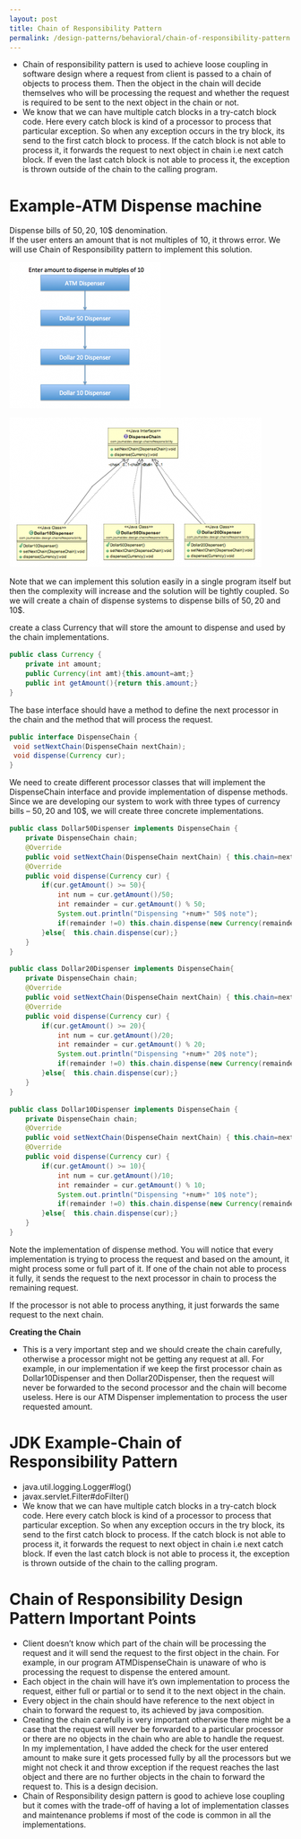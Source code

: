 ```yaml
---
layout: post
title: Chain of Responsibility Pattern
permalink: /design-patterns/behavioral/chain-of-responsibility-pattern
---
```


-	Chain of responsibility pattern is used to achieve loose coupling in software design where a request from client is passed to a chain of objects to process them. Then the object in the chain will decide themselves who will be processing the request and whether the request is required to be sent to the next object in the chain or not.
-	We know that we can have multiple catch blocks in a try-catch block code. Here every catch block is kind of a processor to process that particular exception. So when any exception occurs in the try block, its send to the first catch block to process. If the catch block is not able to process it, it forwards the request to next object in chain i.e next catch block. If even the last catch block is not able to process it, the exception is thrown outside of the chain to the calling program.

# Example-ATM Dispense machine
Dispense bills of 50$, 20$, 10$ denomination.  
If the user enters an amount that is not multiples of 10, it throws error. We will use Chain of Responsibility pattern to implement this solution. 

![](https://github.com/arpit04tripathi/files-cdn/raw/cdn/design-patterns/behavioral-chain-of-responsibility-example.png)

![](https://github.com/arpit04tripathi/files-cdn/raw/cdn/design-patterns/behavioral-chain-of-responsibility.png)

Note that we can implement this solution easily in a single program itself but then the complexity will increase and the solution will be tightly coupled. So we will create a chain of dispense systems to dispense bills of 50$, 20$ and 10$.


create a class Currency that will store the amount to dispense and used by the chain implementations.
```java
public class Currency {
	private int amount;	
	public Currency(int amt){this.amount=amt;}	
	public int getAmount(){return this.amount;}
}
```

The base interface should have a method to define the next processor in the chain and the method that will process the request.

```java
public interface DispenseChain {
 void setNextChain(DispenseChain nextChain);	
 void dispense(Currency cur);
}
```

We need to create different processor classes that will implement the DispenseChain interface and provide implementation of dispense methods. Since we are developing our system to work with three types of currency bills – 50$, 20$ and 10$, we will create three concrete implementations.

```java
public class Dollar50Dispenser implements DispenseChain {
	private DispenseChain chain;	
	@Override
	public void setNextChain(DispenseChain nextChain) {	this.chain=nextChain;	}
	@Override
	public void dispense(Currency cur) {
		if(cur.getAmount() >= 50){
			int num = cur.getAmount()/50;
			int remainder = cur.getAmount() % 50;
			System.out.println("Dispensing "+num+" 50$ note");
			if(remainder !=0) this.chain.dispense(new Currency(remainder));
		}else{	this.chain.dispense(cur);}
	}
}
```
```java
public class Dollar20Dispenser implements DispenseChain{
	private DispenseChain chain;	
	@Override
	public void setNextChain(DispenseChain nextChain) {	this.chain=nextChain;	}
	@Override
	public void dispense(Currency cur) {
		if(cur.getAmount() >= 20){
			int num = cur.getAmount()/20;
			int remainder = cur.getAmount() % 20;
			System.out.println("Dispensing "+num+" 20$ note");
			if(remainder !=0) this.chain.dispense(new Currency(remainder));
		}else{	this.chain.dispense(cur);}
	}
}
```
```java
public class Dollar10Dispenser implements DispenseChain {
	private DispenseChain chain;	
	@Override
	public void setNextChain(DispenseChain nextChain) {	this.chain=nextChain;	}
	@Override
	public void dispense(Currency cur) {
		if(cur.getAmount() >= 10){
			int num = cur.getAmount()/10;
			int remainder = cur.getAmount() % 10;
			System.out.println("Dispensing "+num+" 10$ note");
			if(remainder !=0) this.chain.dispense(new Currency(remainder));
		}else{	this.chain.dispense(cur);}
	}
}
```

Note the implementation of dispense method. You will notice that every implementation is trying to process the request and based on the amount, it might process some or full part of it. If one of the chain not able to process it fully, it sends the request to the next processor in chain to process the remaining request. 

If the processor is not able to process anything, it just forwards the same request to the next chain.

**Creating the Chain**
- This is a very important step and we should create the chain carefully, otherwise a processor might not be getting any request at all. For example, in our implementation if we keep the first processor chain as Dollar10Dispenser and then Dollar20Dispenser, then the request will never be forwarded to the second processor and the chain will become useless. Here is our ATM Dispenser implementation to process the user requested amount.

# JDK Example-Chain of Responsibility Pattern
- java.util.logging.Logger#log()
- javax.servlet.Filter#doFilter()
- We know that we can have multiple catch blocks in a try-catch block code. Here every catch block is kind of a processor to process that particular exception. So when any exception occurs in the try block, its send to the first catch block to process. If the catch block is not able to process it, it forwards the request to next object in chain i.e next catch block. If even the last catch block is not able to process it, the exception is thrown outside of the chain to the calling program.

# Chain of Responsibility Design Pattern Important Points
-	Client doesn’t know which part of the chain will be processing the request and it will send the request to the first object in the chain. For example, in our program ATMDispenseChain is unaware of who is processing the request to dispense the entered amount.
-	Each object in the chain will have it’s own implementation to process the request, either full or partial or to send it to the next object in the chain.
-	Every object in the chain should have reference to the next object in chain to forward the request to, its achieved by java composition.
-	Creating the chain carefully is very important otherwise there might be a case that the request will never be forwarded to a particular processor or there are no objects in the chain who are able to handle the request. In my implementation, I have added the check for the user entered amount to make sure it gets processed fully by all the processors but we might not check it and throw exception if the request reaches the last object and there are no further objects in the chain to forward the request to. This is a design decision.
-	Chain of Responsibility design pattern is good to achieve lose coupling but it comes with the trade-off of having a lot of implementation classes and maintenance problems if most of the code is common in all the implementations.
